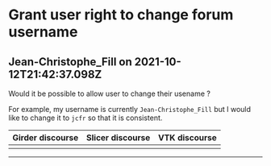 # Grant user right to change forum username

## Jean-Christophe_Fill on 2021-10-12T21:42:37.098Z

Would it be possible to allow user to change their usename ?


For example, my username is currently `Jean-Christophe_Fill` but I would like to change it to `jcfr` so that it is consistent.





| Girder discourse | Slicer discourse | VTK discourse |
| --- | --- | --- |
|  |  |  |



---

